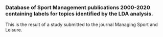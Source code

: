 ### Database of Sport Management publications 2000-2020 containing labels for topics identified by the LDA analysis.

This is the result of a study submitted to the journal Managing Sport and Leisure.

